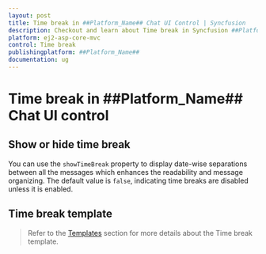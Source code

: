```yaml
---
layout: post
title: Time break in ##Platform_Name## Chat UI Control | Syncfusion
description: Checkout and learn about Time break in Syncfusion ##Platform_Name## Chat UI control of Syncfusion Essential JS 2 and more.
platform: ej2-asp-core-mvc
control: Time break
publishingplatform: ##Platform_Name##
documentation: ug
---
```


# Time break in ##Platform_Name## Chat UI control

## Show or hide time break

You can use the `showTimeBreak` property to display date-wise separations between all the messages which enhances the readability and message organizing. The default value is `false`, indicating time breaks are disabled unless it is enabled. 

## Time break template

> Refer to the [Templates](./templates#time-break-template) section for more details about the Time break template.